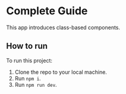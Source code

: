 # Complete Guide

This app introduces class-based components.

## How to run

To run this project:

1. Clone the repo to your local machine.
2. Run `npm i`.
3. Run `npm run dev`.
